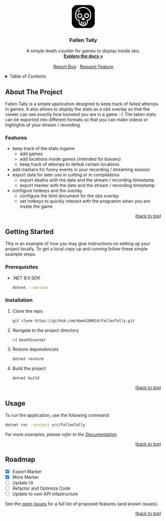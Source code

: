 <a id="readme-top"></a>
﻿<!-- PROJECT LOGO -->
<div align="center">
  <a href="https://github.com/Hawk200014/FallenTally">
    <img src="src\Resources\Icons\AppIcon.png" alt="Logo" width="80" height="80">
  </a>

  <h3 align="center">Fallen Tally</h3>

  <p align="center">
    A simple death counter for games to display inside obs.
    <br />
    <a href="https://github.com/Hawk200014/FallenTally"><strong>Explore the docs »</strong></a>
    <br />
    <br />
    <a href="https://github.com/Hawk200014/FallenTally/issues/new?labels=bug&template=bug-report---.md">Report Bug</a>
    &middot;
    <a href="https://github.com/Hawk200014/FallenTally/issues/new?labels=enhancement&template=feature-request---.md">Request Feature</a>
  </p>
</div>

<!-- TABLE OF CONTENTS -->
<details>
  <summary>Table of Contents</summary>
  <ol>
    <li>
      <a href="#about-the-project">About The Project</a>
    </li>
    <li>
      <a href="#getting-started">Getting Started</a>
      <ul>
        <li><a href="#prerequisites">Prerequisites</a></li>
        <li><a href="#installation">Installation</a></li>
      </ul>
    </li>
    <li><a href="#usage">Usage</a></li>
    <li><a href="#roadmap">Roadmap</a></li>
    <li><a href="#license">License</a></li>
  </ol>
</details>

<!-- ABOUT THE PROJECT -->
## About The Project

Fallen Tally is a simple application designed to keep track of failed attemps in games.
It also allows to display the stats as a obs overlay so that the viewer can see exactly how boosted you are in a game :-)
The taken stats can be exported into different formats so that you can make videos or highlights of your stream / recording.

### Features

- keep track of the stats ingame
  - add games
  - add locations inside games (intended for bosses)
  - keep track of attemps to defeat certain locations
- add markers for funny events in your recording / streaming session
- export data for later use in cutting or in compilations
  - export deaths with the date and the stream / recording timestamp
  - export marker with the date and the stream / recording timestamp
- configure hotkeys and the overlay
  - configure the html document for the obs overlay
  - set hotkeys to quickly interact with the programm when you are inside the game

<p align="right">(<a href="#readme-top">back to top</a>)</p>

<!-- GETTING STARTED -->
## Getting Started

This is an example of how you may give instructions on setting up your project locally.
To get a local copy up and running follow these simple example steps.

### Prerequisites

* .NET 8.0 SDK
  ```sh
  dotnet --version
  ```

### Installation

1. Clone the repo
   ```sh
   git clone https://github.com/Hawk200014/FallenTally.git
   ```
2. Navigate to the project directory
   ```sh
   cd DeathCounter
   ```
3. Restore dependencies
   ```sh
   dotnet restore
   ```
4. Build the project
   ```sh
   dotnet build
   ```

<p align="right">(<a href="#readme-top">back to top</a>)</p>

<!-- USAGE EXAMPLES -->
## Usage

To run the application, use the following command:
```sh
dotnet run --project src/FallenTally
```

_For more examples, please refer to the [Documentation](https://example.com)_

<p align="right">(<a href="#readme-top">back to top</a>)</p>

<!-- ROADMAP -->
## Roadmap

- [X] Export Marker
- [X] More Marker
- [ ] Update UI
- [ ] Refactor and Optimize Code
- [ ] Update to own API infastructure

See the [open issues](https://github.com/Hawk200014/FallenTally/issues) for a full list of proposed features (and known issues).

<p align="right">(<a href="#readme-top">back to top</a>)</p>
